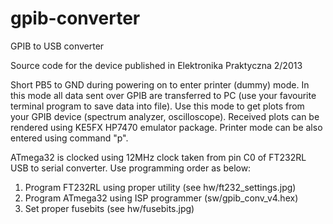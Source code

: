gpib-converter
==============

GPIB to USB converter

Source code for the device published in Elektronika Praktyczna 2/2013

Short PB5 to GND during powering on to enter printer (dummy) mode. In this mode all data sent over GPIB
are transferred to PC (use your favourite terminal program to save data into file). Use this mode to get plots from your GPIB device (spectrum analyzer, oscilloscope).
Received plots can be rendered using KE5FX HP7470 emulator package. Printer mode can be also entered using
command "p".

ATmega32 is clocked using 12MHz clock taken from pin C0 of FT232RL USB to serial converter. Use programming
order as below:

1. Program FT232RL using proper utility (see hw/ft232_settings.jpg)
2. Program ATmega32 using ISP programmer (sw/gpib_conv_v4.hex)
3. Set proper fusebits (see hw/fusebits.jpg)
